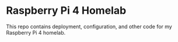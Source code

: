 # Raspberry Pi 4 Homelab

This repo contains deployment, configuration, and other code for my Raspberry Pi 4 homelab.